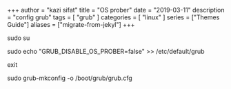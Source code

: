 +++
author = "kazi sifat"
title = "OS prober"
date = "2019-03-11"
description = "config grub"
tags = [
    "grub"
]
categories = [
    "linux"
]
series = ["Themes Guide"]
aliases = ["migrate-from-jekyl"]
+++


sudo su

sudo echo "GRUB_DISABLE_OS_PROBER=false" >> /etc/default/grub

exit

sudo grub-mkconfig -o /boot/grub/grub.cfg